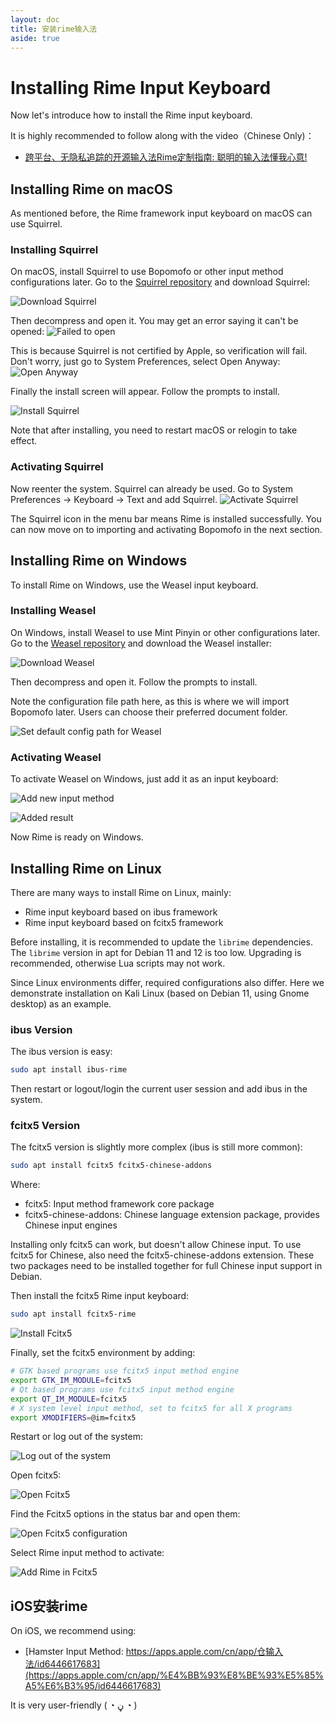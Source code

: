 ```yaml
---
layout: doc
title: 安装rime输入法
aside: true
---
```

# Installing Rime Input Keyboard
Now let's introduce how to install the Rime input keyboard.



It is highly recommended to follow along with the video（Chinese Only)：
- [跨平台、无隐私追踪的开源输入法Rime定制指南: 聪明的输入法懂我心意!](https://www.bilibili.com/video/BV12M411T7gf)

## Installing Rime on macOS
As mentioned before, the Rime framework input keyboard on macOS can use Squirrel.

### Installing Squirrel
On macOS, install Squirrel to use Bopomofo or other input method configurations later. Go to the [Squirrel repository](https://github.com/rime/squirrel) and download Squirrel:

![Download Squirrel](/image/guide/downloadSquirrel.webp)

Then decompress and open it. You may get an error saying it can't be opened:
![Failed to open](/image/guide/macOS_FailOpen.webp)

This is because Squirrel is not certified by Apple, so verification will fail. Don't worry, just go to System Preferences, select Open Anyway:
![Open Anyway](/image/guide/macOS_Security.webp)

Finally the install screen will appear. Follow the prompts to install.

![Install Squirrel](/image/guide/macOS_InstallSquirrel.webp)

Note that after installing, you need to restart macOS or relogin to take effect.

### Activating Squirrel
Now reenter the system. Squirrel can already be used. Go to System Preferences -> Keyboard -> Text and add Squirrel.
![Activate Squirrel](/image/guide/enableSquirrel.webp)

The Squirrel icon in the menu bar means Rime is installed successfully. You can now move on to importing and activating Bopomofo in the next section.

## Installing Rime on Windows
To install Rime on Windows, use the Weasel input keyboard.


### Installing Weasel
On Windows, install Weasel to use Mint Pinyin or other configurations later. Go to the [Weasel repository](https://github.com/rime/weasel) and download the Weasel installer:

![Download Weasel](/image/guide/downloadWeasel.webp)

Then decompress and open it. Follow the prompts to install.

Note the configuration file path here, as this is where we will import Bopomofo later. Users can choose their preferred document folder.

![Set default config path for Weasel](/image/guide/configPathWeasel.webp)

### Activating Weasel
To activate Weasel on Windows, just add it as an input keyboard:

![Add new input method](/image/guide/addToSystemWindows1.webp)

![Added result](/image/guide/addToSystemWindows2.webp)

Now Rime is ready on Windows.

## Installing Rime on Linux
There are many ways to install Rime on Linux, mainly:
- Rime input keyboard based on ibus framework
- Rime input keyboard based on fcitx5 framework

Before installing, it is recommended to update the `librime` dependencies. The `librime` version in apt for Debian 11 and 12 is too low. Upgrading is recommended, otherwise Lua scripts may not work.

Since Linux environments differ, required configurations also differ. Here we demonstrate installation on Kali Linux (based on Debian 11, using Gnome desktop) as an example.

### ibus Version
The ibus version is easy:
```bash
sudo apt install ibus-rime
```
Then restart or logout/login the current user session and add ibus in the system.

### fcitx5 Version
The fcitx5 version is slightly more complex (ibus is still more common):
```bash
sudo apt install fcitx5 fcitx5-chinese-addons
```
Where:
- fcitx5: Input method framework core package
- fcitx5-chinese-addons: Chinese language extension package, provides Chinese input engines

Installing only fcitx5 can work, but doesn't allow Chinese input. To use fcitx5 for Chinese, also need the fcitx5-chinese-addons extension. These two packages need to be installed together for full Chinese input support in Debian.


Then install the fcitx5 Rime input keyboard:

```bash
sudo apt install fcitx5-rime
```

![Install Fcitx5](/image/guide/installFcitx5.webp)

Finally, set the fcitx5 environment by adding:
```bash
# GTK based programs use fcitx5 input method engine
export GTK_IM_MODULE=fcitx5
# Qt based programs use fcitx5 input method engine
export QT_IM_MODULE=fcitx5
# X system level input method, set to fcitx5 for all X programs 
export XMODIFIERS=@im=fcitx5
```

Restart or log out of the system:

![Log out of the system](/image/guide/logOutInKali.webp)

Open fcitx5:

![Open Fcitx5](/image/guide/openFcitx5.webp)

Find the Fcitx5 options in the status bar and open them:

![Open Fcitx5 configuration](/image/guide/FcitxConfig.webp)

Select Rime input method to activate:

![Add Rime in Fcitx5](/image/guide/openFcitx5ConfigInBar.webp)

## iOS安装rime

On iOS, we recommend using:

- [Hamster Input Method: https://apps.apple.com/cn/app/仓输入法/id6446617683](https://apps.apple.com/cn/app/%E4%BB%93%E8%BE%93%E5%85%A5%E6%B3%95/id6446617683)

It is very user-friendly ( ◔ ڼ ◔ )